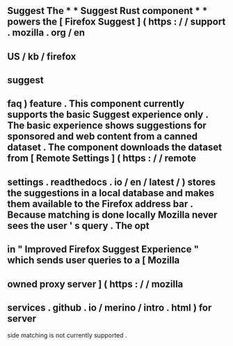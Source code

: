 #
Suggest
The
*
*
Suggest
Rust
component
*
*
powers
the
[
Firefox
Suggest
]
(
https
:
/
/
support
.
mozilla
.
org
/
en
-
US
/
kb
/
firefox
-
suggest
-
faq
)
feature
.
This
component
currently
supports
the
basic
Suggest
experience
only
.
The
basic
experience
shows
suggestions
for
sponsored
and
web
content
from
a
canned
dataset
.
The
component
downloads
the
dataset
from
[
Remote
Settings
]
(
https
:
/
/
remote
-
settings
.
readthedocs
.
io
/
en
/
latest
/
)
stores
the
suggestions
in
a
local
database
and
makes
them
available
to
the
Firefox
address
bar
.
Because
matching
is
done
locally
Mozilla
never
sees
the
user
'
s
query
.
The
opt
-
in
"
Improved
Firefox
Suggest
Experience
"
which
sends
user
queries
to
a
[
Mozilla
-
owned
proxy
server
]
(
https
:
/
/
mozilla
-
services
.
github
.
io
/
merino
/
intro
.
html
)
for
server
-
side
matching
is
not
currently
supported
.
